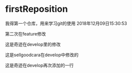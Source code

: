 # firstReposition
我得第一个仓库，用来学习git的使用
2018年12月09日15:30:53

第二次在feature修改

这是奇迹在develop里的修改

这是sellgoodcara在develop中修改的

这是奇迹在develop再次添加的一行




